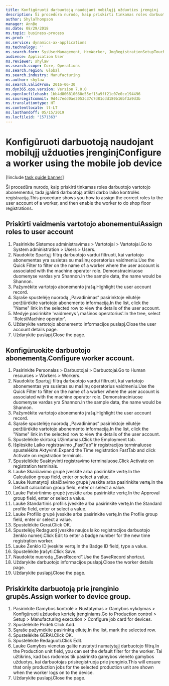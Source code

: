 ```yaml
---
title: Konfigūruoti darbuotoją naudojant mobilųjį užduoties įrenginį
description: Ši procedūra nurodo, kaip priskirti tinkamas roles darbuotojo vartotojo abonementui, tada įgalinti darbuotoją atlikti darbo laiko kontrolės registraciją.
author: ShylaThompson
manager: AnnBe
ms.date: 08/29/2018
ms.topic: business-process
ms.prod: ''
ms.service: dynamics-ax-applications
ms.technology: ''
ms.search.form: SysUserManagement, HcmWorker, JmgRegistrationSetupTouch, JmgRegistrationSetupAssignUsers
audience: Application User
ms.reviewer: shylaw
ms.search.scope: Core, Operations
ms.search.region: Global
ms.search.industry: Manufacturing
ms.author: shylaw
ms.search.validFrom: 2016-06-30
ms.dyn365.ops.version: Version 7.0.0
ms.openlocfilehash: 1bb4d806810660e55ef13a9ff21c07e0ce194496
ms.sourcegitcommit: 9d4c7edd0ae2053c37c7d81cdd180b16bf3a9d3b
ms.translationtype: HT
ms.contentlocale: lt-LT
ms.lasthandoff: 05/15/2019
ms.locfileid: "1571363"
---
```

# <a name="configure-a-worker-using-the-mobile-job-device"></a><span data-ttu-id="a0b78-103">Konfigūruoti darbuotoją naudojant mobilųjį užduoties įrenginį</span><span class="sxs-lookup"><span data-stu-id="a0b78-103">Configure a worker using the mobile job device</span></span>

[!include [task guide banner](../../includes/task-guide-banner.md)]

<span data-ttu-id="a0b78-104">Ši procedūra nurodo, kaip priskirti tinkamas roles darbuotojo vartotojo abonementui, tada įgalinti darbuotoją atlikti darbo laiko kontrolės registraciją.</span><span class="sxs-lookup"><span data-stu-id="a0b78-104">This procedure shows you how to assign the correct roles to the user account of a worker, and then enable the worker to do shop floor registrations.</span></span>


## <a name="assign-roles-to-user-account"></a><span data-ttu-id="a0b78-105">Priskirti vaidmenis vartotojo abonementui</span><span class="sxs-lookup"><span data-stu-id="a0b78-105">Assign roles to user account</span></span>
1. <span data-ttu-id="a0b78-106">Pasirinkite Sistemos administravimas > Vartotojai > Vartotojai.</span><span class="sxs-lookup"><span data-stu-id="a0b78-106">Go to System administration > Users > Users.</span></span>
2. <span data-ttu-id="a0b78-107">Naudokite Spartųjį filtrą darbuotojo vardui filtruoti, kai vartotojo abonementas yra susietas su mašinų operatorius vaidmeniu.</span><span class="sxs-lookup"><span data-stu-id="a0b78-107">Use the Quick Filter to filter on the name of a worker where the user account is associated with the machine operator role.</span></span> <span data-ttu-id="a0b78-108">Demonstraciniuose duomenyse vardas yra Shannon.</span><span class="sxs-lookup"><span data-stu-id="a0b78-108">In the sample data, the name would be Shannon.</span></span>
3. <span data-ttu-id="a0b78-109">Pažymėkite vartotojo abonemento įrašą.</span><span class="sxs-lookup"><span data-stu-id="a0b78-109">Highlight the user account record.</span></span>
4. <span data-ttu-id="a0b78-110">Sąraše spustelėję nuorodą „Pavadinimas“ pasirinktoje eilutėje peržiūrėkite vartotojo abonemento informaciją.</span><span class="sxs-lookup"><span data-stu-id="a0b78-110">In the list, click the "Name" link in the selected row to view the details of the user account.</span></span>
5. <span data-ttu-id="a0b78-111">Medyje pasirinkite 'vaidmenys \ mašinos operatorius'.</span><span class="sxs-lookup"><span data-stu-id="a0b78-111">In the tree, select 'Roles\Machine operator'.</span></span>
6. <span data-ttu-id="a0b78-112">Uždarykite vartotojo abonemento informacijos puslapį.</span><span class="sxs-lookup"><span data-stu-id="a0b78-112">Close the user account details page.</span></span>
7. <span data-ttu-id="a0b78-113">Uždarykite puslapį.</span><span class="sxs-lookup"><span data-stu-id="a0b78-113">Close the page.</span></span>

## <a name="configure-worker-account"></a><span data-ttu-id="a0b78-114">Konfigūruokite darbuotojo abonementą.</span><span class="sxs-lookup"><span data-stu-id="a0b78-114">Configure worker account.</span></span>
1. <span data-ttu-id="a0b78-115">Pasirinkite Personalas > Darbuotojai > Darbuotojai.</span><span class="sxs-lookup"><span data-stu-id="a0b78-115">Go to Human resources > Workers > Workers.</span></span>
2. <span data-ttu-id="a0b78-116">Naudokite Spartųjį filtrą darbuotojo vardui filtruoti, kai vartotojo abonementas yra susietas su mašinų operatorius vaidmeniu.</span><span class="sxs-lookup"><span data-stu-id="a0b78-116">Use the Quick Filter to filter on the name of a worker where the user account is associated with the machine operator role.</span></span> <span data-ttu-id="a0b78-117">Demonstraciniuose duomenyse vardas yra Shannon.</span><span class="sxs-lookup"><span data-stu-id="a0b78-117">In the sample data, the name would be Shannon.</span></span>
3. <span data-ttu-id="a0b78-118">Pažymėkite vartotojo abonemento įrašą.</span><span class="sxs-lookup"><span data-stu-id="a0b78-118">Highlight the user account record.</span></span>
4. <span data-ttu-id="a0b78-119">Sąraše spustelėję nuorodą „Pavadinimas“ pasirinktoje eilutėje peržiūrėkite vartotojo abonemento informaciją.</span><span class="sxs-lookup"><span data-stu-id="a0b78-119">In the list, click the "Name" link in the selected row to view the details of the user account.</span></span>
5. <span data-ttu-id="a0b78-120">Spustelėkite skirtuką Užimtumas.</span><span class="sxs-lookup"><span data-stu-id="a0b78-120">Click the Employment tab.</span></span>
6. <span data-ttu-id="a0b78-121">Išplėskite Laiko registravimo „FastTab“ ir registracijos terminaluose spustelėkite Aktyvinti.</span><span class="sxs-lookup"><span data-stu-id="a0b78-121">Expand the Time registration FastTab and click Activate on registration terminals.</span></span>
7. <span data-ttu-id="a0b78-122">Spustelėkite Suaktyvinti registravimo terminaluose.</span><span class="sxs-lookup"><span data-stu-id="a0b78-122">Click Activate on registration terminals.</span></span>
8. <span data-ttu-id="a0b78-123">Lauke Skaičiavimo grupė įveskite arba pasirinkite vertę.</span><span class="sxs-lookup"><span data-stu-id="a0b78-123">In the Calculation group field, enter or select a value.</span></span>
9. <span data-ttu-id="a0b78-124">Lauke Numatytoji skaičiavimo grupė įveskite arba pasirinkite vertę.</span><span class="sxs-lookup"><span data-stu-id="a0b78-124">In the Default calculation group field, enter or select a value.</span></span>
10. <span data-ttu-id="a0b78-125">Lauke Patvirtinimo grupė įveskite arba pasirinkite vertę.</span><span class="sxs-lookup"><span data-stu-id="a0b78-125">In the Approval group field, enter or select a value.</span></span>
11. <span data-ttu-id="a0b78-126">Lauke Standartinis profilis įveskite arba pasirinkite vertę.</span><span class="sxs-lookup"><span data-stu-id="a0b78-126">In the Standard profile field, enter or select a value.</span></span>
12. <span data-ttu-id="a0b78-127">Lauke Profilio grupė įveskite arba pasirinkite vertę.</span><span class="sxs-lookup"><span data-stu-id="a0b78-127">In the Profile group field, enter or select a value.</span></span>
13. <span data-ttu-id="a0b78-128">Spustelėkite Gerai.</span><span class="sxs-lookup"><span data-stu-id="a0b78-128">Click OK.</span></span>
14. <span data-ttu-id="a0b78-129">Spustelėję Redaguoti įveskite naujos laiko registracijos darbuotojo ženklo numerį.</span><span class="sxs-lookup"><span data-stu-id="a0b78-129">Click Edit to enter a badge number for the new time registration worker.</span></span>
15. <span data-ttu-id="a0b78-130">Lauke Ženklo ID įveskite vertę.</span><span class="sxs-lookup"><span data-stu-id="a0b78-130">In the Badge ID field, type a value.</span></span>
16. <span data-ttu-id="a0b78-131">Spustelėkite Įrašyti.</span><span class="sxs-lookup"><span data-stu-id="a0b78-131">Click Save.</span></span>
17. <span data-ttu-id="a0b78-132">Naudokite nuorodą „SaveRecord“.</span><span class="sxs-lookup"><span data-stu-id="a0b78-132">Use the SaveRecord shortcut.</span></span>
18. <span data-ttu-id="a0b78-133">Uždarykite darbuotojo informacijos puslapį.</span><span class="sxs-lookup"><span data-stu-id="a0b78-133">Close the worker details page.</span></span>
19. <span data-ttu-id="a0b78-134">Uždarykite puslapį.</span><span class="sxs-lookup"><span data-stu-id="a0b78-134">Close the page.</span></span>

## <a name="assign-worker-to-device-group"></a><span data-ttu-id="a0b78-135">Priskirkite darbuotoją prie įrenginio grupės.</span><span class="sxs-lookup"><span data-stu-id="a0b78-135">Assign worker to device group.</span></span>
1. <span data-ttu-id="a0b78-136">Pasirinkite Gamybos kontrolė > Nustatymas > Gamybos vykdymas > Konfigūruoti užduoties kortelę įrenginiams.</span><span class="sxs-lookup"><span data-stu-id="a0b78-136">Go to Production control > Setup > Manufacturing execution > Configure job card for devices.</span></span>
2. <span data-ttu-id="a0b78-137">Spustelėkite Pridėti.</span><span class="sxs-lookup"><span data-stu-id="a0b78-137">Click Add.</span></span>
3. <span data-ttu-id="a0b78-138">Sąraše pažymėkite pasirinktą eilutę.</span><span class="sxs-lookup"><span data-stu-id="a0b78-138">In the list, mark the selected row.</span></span>
4. <span data-ttu-id="a0b78-139">Spustelėkite GERAI.</span><span class="sxs-lookup"><span data-stu-id="a0b78-139">Click OK.</span></span>
5. <span data-ttu-id="a0b78-140">Spustelėkite Redaguoti.</span><span class="sxs-lookup"><span data-stu-id="a0b78-140">Click Edit.</span></span>
6. <span data-ttu-id="a0b78-141">Lauke Gamybos vienetas galite nustatyti numatytąjį darbuotojo filtrą.</span><span class="sxs-lookup"><span data-stu-id="a0b78-141">In the Production unit field, you can set the default filter for the worker.</span></span> <span data-ttu-id="a0b78-142">Tai užtikrins, kad bus rodomos tik pasirinkto gamybos vieneto gamybos užduotys, kai darbuotojas prisiregistruoja prie įrenginio.</span><span class="sxs-lookup"><span data-stu-id="a0b78-142">This will ensure that only production jobs for the selected production unit are shown when the worker logs on to the device.</span></span>
7. <span data-ttu-id="a0b78-143">Uždarykite puslapį.</span><span class="sxs-lookup"><span data-stu-id="a0b78-143">Close the page.</span></span>

